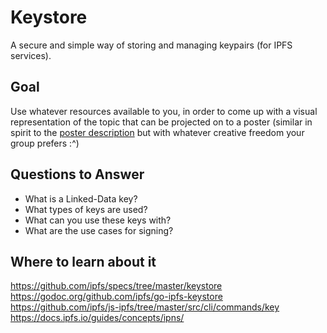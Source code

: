 # Keystore

A secure and simple way of storing and managing keypairs (for IPFS services).

## Goal

Use whatever resources available to you, in order to come up with a visual representation of the topic that can be projected on to a poster (similar in spirit to the [poster description](README.md#description) but with whatever creative freedom your group prefers :^)

## Questions to Answer

- What is a Linked-Data key?
- What types of keys are used?
- What can you use these keys with?
- What are the use cases for signing?

## Where to learn about it

<https://github.com/ipfs/specs/tree/master/keystore>  
<https://godoc.org/github.com/ipfs/go-ipfs-keystore>  
<https://github.com/ipfs/js-ipfs/tree/master/src/cli/commands/key>  
<https://docs.ipfs.io/guides/concepts/ipns/>
